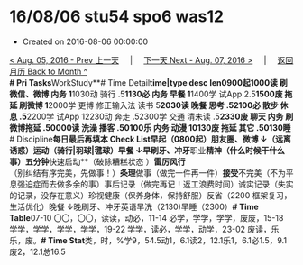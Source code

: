 # 16/08/06 stu54 spo6 was12

* Created on 2016-08-06 00:00:00

[&lt; Aug. 05, 2016 - Prev 上一天](d05.md)     \|     [下一天 Next - Aug. 07, 2016 &gt;](d07.md)     \|     [返回月历 Back to Month ^](index.md)   
**\# Pri Tasks**WorkStudy**\# Time Detail**time\|type desc len0900起1000读 刷微信、微博 内务 1**1030动 骑行 .5**1130必 内务 早餐 1**1400学 试App 2.5**1500废 拖延 刷微博 1**2000学 更博 修正输入法 读书 5**2030读 晚餐 思考 .52100必 散步 休息 .5**2200学 试App 12230动 奔走 .52300学 交通 清未读 .5**2330废 聊天 内务 刷微博拖延 .50000读 洗澡 播客 .50100乐 内务 动漫 10130废 拖延 其它 .50130睡**\# Discipline**每日最后再填本 Check List早起（0800起）朋友圈、微博 ↓（远离诱惑）运动（骑行\|羽球\|毽球）早餐 ↓早刷牙、冲牙**职业**精神（什么时候干什么事）五分钟**快速启动**（破除糟糕状态 ）**雷厉风行**（别纠结有序完美，先做事！）**条理**做事（做完一件再一件）**接受**不完美（不为平息强迫症而去做多余的事）事后记录（做完再记！返工浪费时间）诚实记录（失实的记录，没存在意义）珍视健康（保养身体，保持舒服）反省（2200 框架复习，生活优化）晚餐 ↓晚刷牙、冲牙英语早洗（2130\)早睡（2300）**\# Time Table**07-10 〇〇，〇〇，读读，动必，11-14 必学，学学，学学，废废，15-18 学学，学学，学学，学学，19-22 学学，读必，学学，动学，23-02 废读，乐乐，废。**\# Time Stat**类，时，%学9，54.5动1，6.1读2，12.1乐1，6.1必1.5，9.1废2，12.1总16.5

